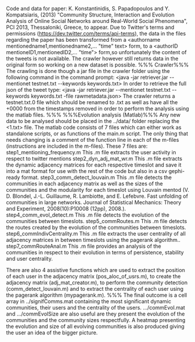 Code and data for paper: K. Konstantinidis, S. Papadopoulos and Y. Kompatsiaris, (2013) "Community Structure, Interaction and Evolution Analysis of 
Online Social Networks around Real-World Social Phenomena", PCI 2013, Thessaloniki, Greece, to appear.
Due to Twitter's terms and permissions (https://dev.twitter.com/terms/api-terms), the data in the files regarding the paper has been transformed from a 
<authorname mentionedname1,mentionedname2,... "time" text>  form, to a <authorID mentioneID1,mentionedID2,... "time">  form,so unfortunately the content 
of the tweets is not available. The crawler however still returns data in the original form so working on a new dataset is possible.
%%% Crawler%%%
The crawling is done though a jar file in the crawler folder using the following command in the command prompt:
<java -jar retriever.jar --mentionet testnet.txt --keywords keywords.txt>
In order to retrieve the full json of the tweet type:
<java -jar retriever.jar --mentionet testnet.txt --keywords keywords.txt -file rawmetadata.json>
The crawler returns a testnet.txt.0 file which should be renamed to <increasing number>.txt as well as have all the +0000 from the timestamps removed in order to perform the analysis using the matlab files.
%%%
%%%Evolution analysis (Matlab)%%%
Any new data to be analysed should be placed in the ../data/ folder replacing the <1.txt> file.
The matlab code consists of 7 files which can either work as standalone scripts, or as functions of the main.m script. 
The only thing that needs changing is a comment of the function line in each of the m-files (instructions are included in the m-files).
These 7 files are:
step1_mentioning_frequency.m
  This .m file extracts the user activity in respect to twitter mentions
step2_dyn_adj_mat_wr.m
	This .m file extracts the dynamic adjacency matrices for each respective timeslot and save it into 	a mat format for use with the rest of the code but also in a csv gephi-ready format.
step3_comm_detect_louvain.m
	This .m file detects the communities in each adjacency matrix as well as the sizes of the 	communities and the modularity for each timeslot using Louvain mentod 
	(V. D. Blondel, J.-L. 	Guillaume, R. Lambiotte, and E. Lefebvre. Fast unfolding of communities in large networks. 	Journal of Statistical Mechanics: Theory and Experiment, 2008(10):P10008 (12pp), 2008.).
step4_comm_evol_detect.m
	This .m file detects the evolution of the communities between timeslots.
step5_commRoutes.m
	This .m file detects the routes created by the evolution of the communities between timeslots.
step6_commIndivCentrality.m
	This .m file extracts the user centrality of all adjacency matrices in between timeslots using the 	pagerank algorithm..
step7_commRouteAnal.m
	This .m file provides an analysis of the communities in respect to their evolution in terms of 	persistence, stability and user centrality.
	
There are also 4 assistive functions which are used to extract the position of each user in the adjacency matrix (pos_aloc_of_usrs.m), 
to create the adjacency matrix (adj_mat_creator.m), to perform the community detection (comm_detect_louvain.m) and to extract the centrality of each user using the pagerank algorithm (mypagerank.m).
%%%
The final outcome is a cell array in ../signifComms.mat containing the most significant dynamic communities, their users and the centrality of the users.
.../commEvol.mat and .../commEvolSize are also useful are they present the evolution of the communities and the community sizes respectfully.
A heatmap presenting the evolution and size of all evolving communities is also produced giving the user an idea of the bigger picture.

